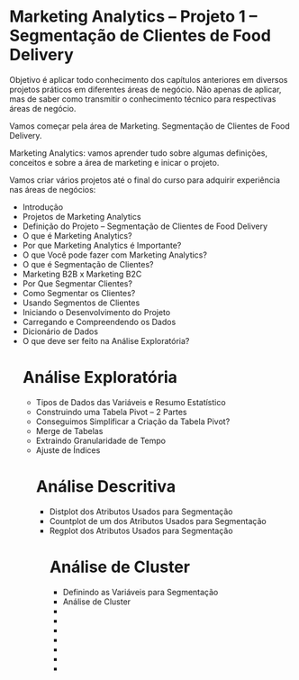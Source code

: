 # Marketing Analytics – Projeto 1 – Segmentação de Clientes de Food Delivery

Objetivo é aplicar todo conhecimento dos capítulos anteriores em diversos projetos práticos em diferentes áreas de negócio. Não apenas de aplicar, mas de saber como transmitir o conhecimento técnico para respectivas áreas de negócio.

Vamos começar pela área de Marketing. Segmentação de Clientes de Food Delivery.

Marketing Analytics: vamos aprender tudo sobre algumas definições, conceitos e sobre a área de marketing e inicar o projeto.

Vamos criar vários projetos até o final do curso para adquirir experiência nas áreas de negócios:

<ul>
  <li>Introdução</li>
  <li>Projetos de Marketing Analytics</li>
  <li>Definição do Projeto – Segmentação de Clientes de Food Delivery</li>
  <li>O que é Marketing Analytics?</li>
  <li>Por que Marketing Analytics é Importante?</li>
  <li>O que Você pode fazer com Marketing Analytics?</li>
  <li>O que é Segmentação de Clientes?</li>
  <li>Marketing B2B x Marketing B2C</li>
  <li>Por Que Segmentar Clientes?</li>
  <li>Como Segmentar os Clientes?</li>
  <li>Usando Segmentos de Clientes</li>
  <li>Iniciando o Desenvolvimento do Projeto</li>
  <li>Carregando e Compreendendo os Dados</li>
  <li>Dicionário de Dados</li>
  <li>O que deve ser feito na Análise Exploratória?</li>
</u>

# Análise Exploratória

<ul>
  <li>Tipos de Dados das Variáveis e Resumo Estatístico</li>
  <li>Construindo uma Tabela Pivot – 2 Partes</li>
  <li>Conseguimos Simplificar a Criação da Tabela Pivot?</li>
  <li>Merge de Tabelas</li>
  <li>Extraindo Granularidade de Tempo</li>
  <li>Ajuste de Índices</li>
</u>

# Análise Descritiva

<ul>
  <li>Distplot dos Atributos Usados para Segmentação</li>
  <li>Countplot de um dos Atributos Usados para Segmentação</li>
  <li>Regplot dos Atributos Usados para Segmentação</li>
</u>

# Análise de Cluster

<ul>
  <li>Definindo as Variáveis para Segmentação</li>
  <li>Análise de Cluster</li>
  <li></li>
  <li></li>
  <li></li>
  <li></li>
  <li></li>
  <li></li>
  <li></li>
</u>
